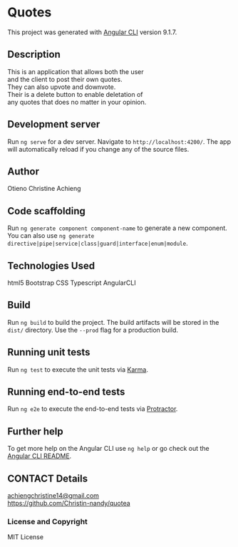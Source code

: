 # Quotes

This project was generated with [Angular CLI](https://github.com/angular/angular-cli) version 9.1.7.

## Description
This is an application that allows both the user <br>and the client to post their own quotes.<br>They can also upvote and downvote.<br>Their is a delete button to enable deletation of <br>any quotes that does no matter in your opinion.

## Development server

Run `ng serve` for a dev server. Navigate to `http://localhost:4200/`. The app will automatically reload if you change any of the source files.

## Author
Otieno Christine Achieng

## Code scaffolding

Run `ng generate component component-name` to generate a new component. You can also use `ng generate directive|pipe|service|class|guard|interface|enum|module`.

## Technologies Used
html5
Bootstrap
CSS
Typescript
AngularCLI

## Build

Run `ng build` to build the project. The build artifacts will be stored in the `dist/` directory. Use the `--prod` flag for a production build.

## Running unit tests

Run `ng test` to execute the unit tests via [Karma](https://karma-runner.github.io).

## Running end-to-end tests

Run `ng e2e` to execute the end-to-end tests via [Protractor](http://www.protractortest.org/).

## Further help

To get more help on the Angular CLI use `ng help` or go check out the [Angular CLI README](https://github.com/angular/angular-cli/blob/master/README.md).

## CONTACT Details
achiengchristine14@gmail.com
<br>
https://github.com/Christin-nandy/quotea

### License and Copyright
MIT License